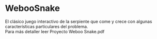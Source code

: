 # WebooSnake
El clásico juego interactivo de la serpiente que come y crece con algunas características particulares del problema.  
Para más detaller leer Proyecto Weboo Snake.pdf

